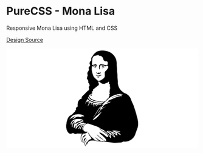 # PureCSS - Mona Lisa

Responsive Mona Lisa using HTML and CSS

[Design Source](https://www.facebook.com/profile.php?id=100052835266617)

<div align="center">
   <img src="screenshot.png" width="800" />
</div
